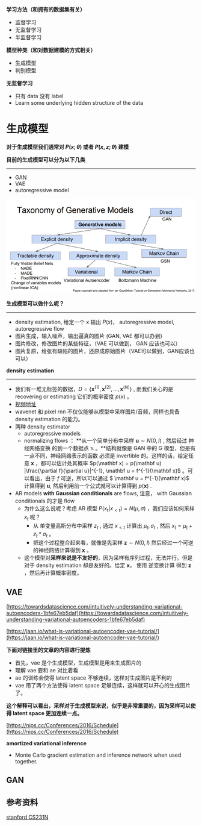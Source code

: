 **学习方法（和拥有的数据集有关）**

* 监督学习
* 无监督学习
* 半监督学习



**模型种类（和对数据建模的方式相关）**

* 生成模型
* 判别模型




**无监督学习**

* 只有 data 没有 label
* Learn some underlying hidden structure of the data



# 生成模型

**对于生成模型我们通常对 $P(x; \theta)$ 或者 $P(x, z; \theta)$ 建模**



**目前的生成模型可以分为以下几类**

----

* GAN
* VAE
* autoregressive  model




![](./imgs/generative-models.png)



**生成模型可以做什么呢？**

----

* density estimation, 给定一个 x 输出 $P(x)$， autoregressive model, autoregressive flow
* 图片生成，输入噪声，输出逼真的图片 (GAN, VAE 都可以办到)
* 图片修改，修改图片的某些特征，（VAE 可以做到， GAN 应该也可以）
* 图片复原，给张有缺陷的图片，还原成原始图片（VAE可以做到，GAN应该也可以）





**density estimation**

----

* 我们有一堆无标签的数据，$D=\{\mathbf x^{(1)}, \mathbf x^{(2)}, ..., \mathbf x^{(N)}\}$ , 而我们关心的是 recovering or estimating 它们的概率密度 $p(x)$ 。
* [视频地址](https://vimeo.com/252105837)
* wavenet 和 pixel rnn 不仅仅能够从模型中采样图片/音频，同样也具备 density estimation 的能力。
* 两种 density estimator
  * autoregressive models
  * normalizing flows  ： **从一个简单分布中采样 $\mathbf u \sim N(0, I)$ , 然后经过 神经网络变换 的到一个数据点 $\mathbb x$ 。**结构就像是 GAN 中的 G 模型，但是有一点不同，神经网络表示的函数 必须是 invertible 的。这样的话，给定任意 $\mathbf x$ ，都可以估计处其概率 $p(\mathbf x) = p(\mathbf u) |\frac{\partial f}{\partial u}|^{-1}, \mathbf u = f^{-1}(\mathbf x)$ 。可以看出，由于 $f$ 可逆，所以可以通过 $ \mathbf u = f^{-1}(\mathbf x)$  计算得到 $\mathbf u$, 然后利用前一个公式就可以计算得到 $p(\mathbf x)$ .
* AR models **with Gaussian conditionals** are flows, 注意， with Gaussian conditionals 的才是 flow
  * 为什么这么说呢？考虑 AR 模型 $P(x_t|x_{<t}) = N(\mu, \sigma)$ ，我们应该如何采样 $x_t$ 呢？
    * 从 单变量高斯分布中采样 $z_t$ , 通过 $x_{<t}$ 计算出 $\mu_t, \sigma_t$ , 然后 $x_t = \mu_t+z_t*\sigma_t$ 。
    * 把这个过程整合起来看，就像是先采样 $\mathbf z \sim N(0, I)$ 然后经过一个可逆的神经网络计算得到 $\mathbf x$ 。
  * 这个模型对**采样来说是不友好的**，因为采样有序列过程，无法并行。但是对于 density estimation 却是友好的。给定 $\mathbf x$， 使用 逆变换计算 得到 $\mathbf z$ ，然后再计算概率密度。



## VAE

[https://towardsdatascience.com/intuitively-understanding-variational-autoencoders-1bfe67eb5daf](https://towardsdatascience.com/intuitively-understanding-variational-autoencoders-1bfe67eb5daf)

[https://jaan.io/what-is-variational-autoencoder-vae-tutorial/](https://jaan.io/what-is-variational-autoencoder-vae-tutorial/)


**下面对链接里的文章的内容进行提炼**

* 首先，vae 是个生成模型，生成模型是用来生成图片的
* 理解 vae 要和 ae 对比着看
* ae 的训练会使得 latent space 不够连续，这样对生成图片是不利的
* vae 用了两个方法使得 latent space 足够连续，这样就可以开心的生成图片了。



**这个解释可以看出，采样对于生成模型来说，似乎是非常重要的，因为采样可以使得 latent space 更加连续一点。**



[https://nips.cc/Conferences/2016/Schedule](https://nips.cc/Conferences/2016/Schedule)



**amortized variational inference**

* Monte Carlo gradient estimation and inference network when used together.



## GAN





## 参考资料

[stanford CS231N](http://cs231n.stanford.edu/slides/2018/cs231n_2018_lecture12.pdf)

